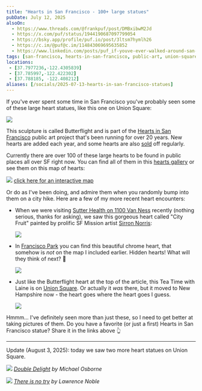 ```yaml
---
title: "Hearts in San Francisco - 100+ large statues"
pubDate: July 12, 2025
alsoOn:
  - https://www.threads.com/@frankpuf/post/DMBxibwM2Jd
  - https://x.com/puf/status/1944190687097799054
  - https://bsky.app/profile/puf.io/post/3ltsm7hymlh26
  - https://c.im/@puf@c.im/114843069695635852
  - https://www.linkedin.com/posts/puf_if-youve-ever-walked-around-san-francisco-activity-7349956670581587970-mmjJ?utm_source=share&utm_medium=member_desktop&rcm=ACoAAAA6E1MBzbF9oPv2cJb9vbv4cyPR-rhR1Zs
tags: [san-francisco, hearts-in-san-francisco, public-art, union-square, francisco-park, sutter-health, van-ness]
locations: 
 - [37.7977236,-122.4305839]
 - [37.785997,-122.422302]
 - [37.788185, -122.408212]
aliases: [/socials/2025-07-13-hearts-in-san-francisco-statues]
---
```


If you've ever spent some time in San Francisco you've probably seen some of these large heart statues, like this one on Union Square:

![](https://i.imgur.com/V2bSy7h.png)

This sculpture is called Butterflight and is part of the [Hearts in San Francisco][heartsinsf] public art project that's been running for over 20 years. New hearts are added each year, and some hearts are also [sold][heartssale] off regularly. 

Currently there are over 100 of these large hearts to be found in public places all over SF right now. You can find all of them in this [hearts gallery][heartsgallery] or see them on this map of hearts:

![](https://i.imgur.com/myh8ikw.png)
[click here for an interactive map][heartsmap]

Or do as I've been doing, and admire them when you randomly bump into them on a city hike. Here are a few of my more recent heart encounters:

* When we were visiting [Sutter Health on 1100 Van Ness][sutterhealthmap] recently (nothing serious, thanks for asking), we saw this gorgeous heart called "City Fruit" painted by prolific SF Mission artist [Sirron Norris][sirronnorris]:

  ![](https://i.imgur.com/UbsRt8i.png)

* In [Francisco Park][heartinpark] you can find this beautiful chrome heart, that somehow is *not* on the map I included earlier. Hidden hearts! What will they think of next? 🙂

  ![](https://i.imgur.com/6jl09TX.png)

* Just like the Butterflight heart at the top of the article, this Tea Time with Laine is on [Union Square][unionsquaremap]. Or actually it *was* there, but it moved to New Hampshire now - the heart goes where the heart goes I guess.

  ![](https://i.imgur.com/pOCoSpH.png)

Hmmm... I've definitely seen more than just these, so I need to get better at taking pictures of them. Do you have a favorite (or just a first) Hearts in San Francisco statue? Share it in the links above 👆

---

Update (August 3, 2025): today we saw two more heart statues on Union Square.

![](https://i.imgur.com/Yai5WWJ.png)
*[Double Delight](https://sfghf.org/michael-osborne-double-delight/) by Michael Osborne*

![](https://i.imgur.com/XqSLrVi.png)
*[There is no try](https://sfghf.org/lawrence-noble-there-is-no-try/) by Lawrence Noble*




[heartsinsf]: https://sfghf.org/hearts-in-san-francisco/
[heartssale]: https://sfghf.org/have-a-heart/
[heartsmap]: https://sfghf.org/map/
[sutterhealthmap]: https://g.co/kgs/8XEz8NV
[norrisdirections]: https://www.google.com/maps/dir/?api=1&origin=5911%20US-101%2C%20San%20Francisco%2C%20CA%2094103%2C%20USA&destination=1101%20Van%20Ness%20Ave%2C%20San%20Francisco%2C%20USA%2C%20&travelmode=driving
[sirronnorris]: https://www.sirronnorris.com/
[heartsgallery]: https://sfghf.org/heart-gallery/
[heartinpark]: https://franciscopark.org/the-heart-of-francisco-park/
[unionsquaremap]: https://maps.app.goo.gl/4LLT6T6JtvzKKZJa9
[snake]: /socials/2025-02-01-year-of-the-snake-sculpture-on-union-square